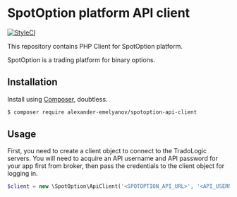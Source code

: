# SpotOption platform API client

[![StyleCI](https://styleci.io/repos/55415629/shield)](https://styleci.io/repos/55415629)

This repository contains PHP Client for SpotOption platform.

SpotOption is a trading platform for binary options.

## Installation
Install using [Composer](http://getcomposer.org), doubtless.

```sh
$ composer require alexander-emelyanov/spotoption-api-client
```

## Usage

First, you need to create a client object to connect to the TradoLogic servers. You will need to acquire an API username and API password for your app first from broker, then pass the credentials to the client object for logging in. 

```php
$client = new \SpotOption\ApiClient('<SPOTOPTION_API_URL>', '<API_USERNAME>', '<API_PASSWORD>');
```
